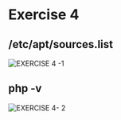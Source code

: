 # Exercise 4  

## **/etc/apt/sources.list**   

![EXERCISE 4 -1](https://user-images.githubusercontent.com/67663655/188472488-63de020f-f79a-41df-8bed-a39adc7354a3.png)  

## **php -v**  

![EXERCISE 4- 2](https://user-images.githubusercontent.com/67663655/188472781-c6307862-4338-4b2e-9973-594795480a70.png)




